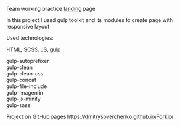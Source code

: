 Team working practice [landing](https://www.figma.com/file/9lLwBJciU4yjDZBSnqqXSS/Forkio?node-id=0%3A1) page

In this project I used gulp toolkit and its modules to create page with responsive layout

Used technologies:

HTML, SCSS, JS, gulp

gulp-autoprefixer <br>
gulp-clean <br>
gulp-clean-css <br>
gulp-concat <br>
gulp-file-include <br>
gulp-imagemin <br>
gulp-js-minify <br>
gulp-sass <br>

Project on GitHub pages https://dmitrysoverchenko.github.io/Forkio/
